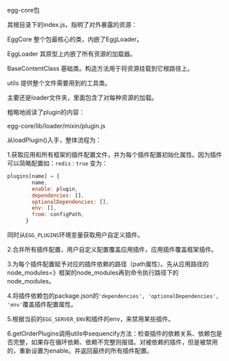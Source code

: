 egg-core包

其根目录下的index.js，指明了对外暴露的资源：

EggCore  整个包最核心的类，内嵌了EggLoader。

EggLoader 其原型上内嵌了所有资源的加载器。

BaseContentClass 基础类。构造方法用于将资源挂载到它根路径上。

utils 提供整个文件需要用到的工具类。



主要还是loader文件夹，里面包含了对每种资源的加载。

粗略地阅读了plugin的内容：

egg-core/lib/loader/mixin/plugin.js

从loadPlugin()入手，整体流程为：

1.获取应用和所有框架的插件配置文件，并为每个插件配置初始化属性。因为插件可以简略配置如：`redis：true` 变为：

```js
plugins[name] = {
        name,
        enable: plugin,
        dependencies: [],
        optionalDependencies: [],
        env: [],
        from: configPath,
      }
```

同时从`EGG_PLUGINS`环境变量获取用户自定义插件。

2.合并所有插件配置，用户自定义配置覆盖应用插件，应用插件覆盖框架插件。

3.为每个插件配置赋予对应的插件依赖的路径（path属性）。先从应用路径的node_modules=》框架的node_modules再到命令执行路径下的node_modules。

4.将插件依赖包的package.json的`'dependencies', 'optionalDependencies', 'env'`覆盖插件配置属性。

5.根据当前的`EGG_SERVER_ENV`和插件的env，来禁用某些插件。

6.getOrderPlugins调用utils中sequencify方法：检查插件的依赖关系、依赖包是否完整，如果存在循环依赖、依赖不完整则报错。对被依赖的插件，但是被禁用的，重新设置为enable。并返回最终的所有插件配置。





